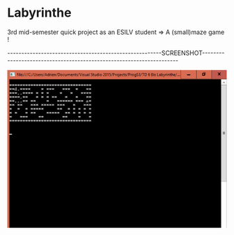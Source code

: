 # Labyrinthe

3rd mid-semester quick project as an ESILV student => A (small)maze game !

-------------------------------------------------------SCREENSHOT---------------------------------------------------------------------

![alt text](https://raw.githubusercontent.com/Im2Slow/Labyrinthe/master/test2.png)
